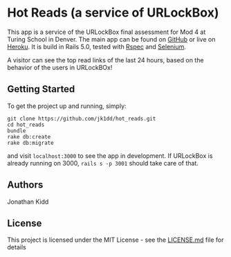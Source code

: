 # Hot Reads (a service of URLockBox)

This app is a service of the URLockBox final assessment for Mod 4 at Turing School in Denver. The main app can be found on [GitHub](https://github.com/jk1dd/URLockBox) or live on [Heroku](https://stark-meadow-35466.herokuapp.com/). It is build in Rails 5.0, tested with [Rspec](https://github.com/rspec/rspec-rails) and [Selenium](https://rubygems.org/gems/selenium-webdriver/versions/2.48.1).

A visitor can see the top read links of the last 24 hours, based on the behavior of the users in URLockBOx!

## Getting Started

To get the project up and running, simply:
```
git clone https://github.com/jk1dd/hot_reads.git
cd hot_reads
bundle
rake db:create
rake db:migrate
```
and visit `localhost:3000` to see the app in development. If URLockBox is already running on 3000, `rails s -p 3001` should take care of that.


## Authors

Jonathan Kidd


## License

This project is licensed under the MIT License - see the [LICENSE.md](LICENSE.md) file for details
